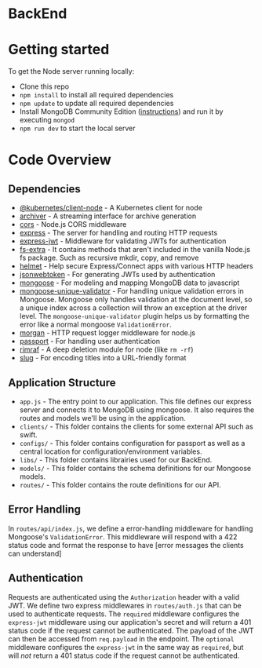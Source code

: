 # BackEnd

# Getting started

To get the Node server running locally:

- Clone this repo
- `npm install` to install all required dependencies
- `npm update` to update all required dependencies
- Install MongoDB Community Edition ([instructions](https://docs.mongodb.com/manual/installation/#tutorials)) and run it by executing `mongod`
- `npm run dev` to start the local server

# Code Overview

## Dependencies

- [@kubernetes/client-node](https://github.com/kubernetes-client/javascript) - A Kubernetes client for node
- [archiver](https://github.com/kubernetes-client/javascript) - A streaming interface for archive generation
- [cors](https://github.com/expressjs/cors) - Node.js CORS middleware
- [express](https://github.com/expressjs/express) - The server for handling and routing HTTP requests
- [express-jwt](https://github.com/auth0/express-jwt) - Middleware for validating JWTs for authentication
- [fs-extra](https://github.com/jprichardson/node-fs-extra) - It contains methods that aren't included in the vanilla Node.js fs package. Such as recursive mkdir, copy, and remove
- [helmet](https://helmetjs.github.io/) - Help secure Express/Connect apps with various HTTP headers
- [jsonwebtoken](https://github.com/auth0/node-jsonwebtoken) - For generating JWTs used by authentication
- [mongoose](https://github.com/Automattic/mongoose) - For modeling and mapping MongoDB data to javascript 
- [mongoose-unique-validator](https://github.com/blakehaswell/mongoose-unique-validator) - For handling unique validation errors in Mongoose. Mongoose only handles validation at the document level, so a unique index across a collection will throw an exception at the driver level. The `mongoose-unique-validator` plugin helps us by formatting the error like a normal mongoose `ValidationError`.
- [morgan](https://github.com/expressjs/morgan) - HTTP request logger middleware for node.js
- [passport](https://github.com/jaredhanson/passport) - For handling user authentication
- [rimraf](https://github.com/isaacs/rimraf) - A deep deletion module for node (like `rm -rf`)
- [slug](https://github.com/dodo/node-slug) - For encoding titles into a URL-friendly format

## Application Structure

- `app.js` - The entry point to our application. This file defines our express server and connects it to MongoDB using mongoose. It also requires the routes and models we'll be using in the application.
- `clients/` - This folder contains the clients for some external API such as swift.
- `configs/` - This folder contains configuration for passport as well as a central location for configuration/environment variables.
- `libs/` - This folder contains librairies used for our BackEnd.
- `models/` - This folder contains the schema definitions for our Mongoose models.
- `routes/` - This folder contains the route definitions for our API.

## Error Handling

In `routes/api/index.js`, we define a error-handling middleware for handling Mongoose's `ValidationError`. This middleware will respond with a 422 status code and format the response to have [error messages the clients can understand]

## Authentication

Requests are authenticated using the `Authorization` header with a valid JWT. We define two express middlewares in `routes/auth.js` that can be used to authenticate requests. The `required` middleware configures the `express-jwt` middleware using our application's secret and will return a 401 status code if the request cannot be authenticated. The payload of the JWT can then be accessed from `req.payload` in the endpoint. The `optional` middleware configures the `express-jwt` in the same way as `required`, but will *not* return a 401 status code if the request cannot be authenticated.
